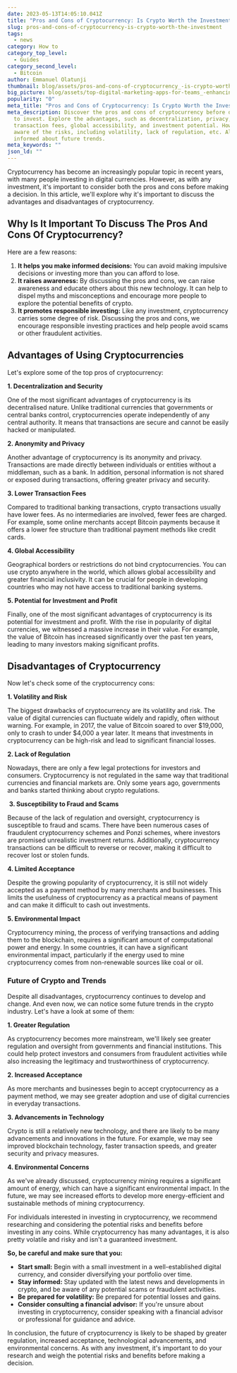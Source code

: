 ```yaml
---
date: 2023-05-13T14:05:10.041Z
title: "Pros and Cons of Cryptocurrency: Is Crypto Worth the Investment?"
slug: pros-and-cons-of-cryptocurrency-is-crypto-worth-the-investment
tags:
  - news
category: How to
category_top_level:
  - Guides
category_second_level:
  - Bitcoin
author: Emmanuel Olatunji
thumbnail: blog/assets/pros-and-cons-of-cryptocurrency_-is-crypto-worth-the-investment_.png
big_picture: blog/assets/top-digital-marketing-apps-for-teams_-enhancing-productivity-and-streamlining-communication.png
popularity: "0"
meta_title: "Pros and Cons of Cryptocurrency: Is Crypto Worth the Investment? | A-ADS Blog"
meta_description: Discover the pros and cons of cryptocurrency before deciding
  to invest. Explore the advantages, such as decentralization, privacy, lower
  transaction fees, global accessibility, and investment potential. However, be
  aware of the risks, including volatility, lack of regulation, etc. Also stay
  informed about future trends.
meta_keywords: ""
json_ld: ""
---
```

Cryptocurrency has become an increasingly popular topic in recent years, with many people investing in digital currencies. However, as with any investment, it's important to consider both the pros and cons before making a decision. In this article, we'll explore why it's important to discuss the advantages and disadvantages of cryptocurrency.

## Why Is It Important To Discuss The Pros And Cons Of Cryptocurrency? 

Here are a few reasons:

1. **It helps you make informed decisions:** You can avoid making impulsive decisions or investing more than you can afford to lose.
2. **It raises awareness:** By discussing the pros and cons, we can raise awareness and educate others about this new technology. It can help to dispel myths and misconceptions and encourage more people to explore the potential benefits of crypto.
3. **It promotes responsible investing:** Like any investment, cryptocurrency carries some degree of risk. Discussing the pros and cons, we encourage responsible investing practices and help people avoid scams or other fraudulent activities.

## Advantages of Using Cryptocurrencies 

Let's explore some of the top pros of cryptocurrency:

**1. Decentralization and Security**

One of the most significant advantages of cryptocurrency is its decentralised nature. Unlike traditional currencies that governments or central banks control, cryptocurrencies operate independently of any central authority. It means that transactions are secure and cannot be easily hacked or manipulated. 

 **2. Anonymity and Privacy**

Another advantage of cryptocurrency is its anonymity and privacy. Transactions are made directly between individuals or entities without a middleman, such as a bank. In addition, personal information is not shared or exposed during transactions, offering greater privacy and security.

**3. Lower Transaction Fees**

Compared to traditional banking transactions, crypto transactions usually have lower fees. As no intermediaries are involved, fewer fees are charged. For example, some online merchants accept Bitcoin payments because it offers a lower fee structure than traditional payment methods like credit cards.

**4. Global Accessibility**

Geographical borders or restrictions do not bind cryptocurrencies. You can use crypto anywhere in the world, which allows global accessibility and greater financial inclusivity. It can be crucial for people in developing countries who may not have access to traditional banking systems.

**5. Potential for Investment and Profit**

Finally, one of the most significant advantages of cryptocurrency is its potential for investment and profit. With the rise in popularity of digital currencies, we witnessed a massive increase in their value. For example, the value of Bitcoin has increased significantly over the past ten years, leading to many investors making significant profits.

## Disadvantages of Cryptocurrency

Now let's check some of the cryptocurrency cons: 

**1. Volatility and Risk**

The biggest drawbacks of cryptocurrency are its volatility and risk. The value of digital currencies can fluctuate widely and rapidly, often without warning. For example, in 2017, the value of Bitcoin soared to over $19,000, only to crash to under $4,000 a year later. It means that investments in cryptocurrency can be high-risk and lead to significant financial losses.

**2. Lack of Regulation**

Nowadays, there are only a few legal protections for investors and consumers. Cryptocurrency is not regulated in the same way that traditional currencies and financial markets are. Only some years ago, governments and banks started thinking about crypto regulations.

 **3. Susceptibility to Fraud and Scams**

Because of the lack of regulation and oversight, cryptocurrency is susceptible to fraud and scams. There have been numerous cases of fraudulent cryptocurrency schemes and Ponzi schemes, where investors are promised unrealistic investment returns. Additionally, cryptocurrency transactions can be difficult to reverse or recover, making it difficult to recover lost or stolen funds.

**4. Limited Acceptance**

Despite the growing popularity of cryptocurrency, it is still not widely accepted as a payment method by many merchants and businesses. This limits the usefulness of cryptocurrency as a practical means of payment and can make it difficult to cash out investments.

**5. Environmental Impact**

Cryptocurrency mining, the process of verifying transactions and adding them to the blockchain, requires a significant amount of computational power and energy. In some countries, it can have a significant environmental impact, particularly if the energy used to mine cryptocurrency comes from non-renewable sources like coal or oil.

### **Future of Crypto and Trends**

Despite all disadvantages, cryptocurrency continues to develop and change. And even now, we can notice some future trends in the crypto industry. Let's have a look at some of them: 

**1. Greater Regulation**

As cryptocurrency becomes more mainstream, we'll likely see greater regulation and oversight from governments and financial institutions. This could help protect investors and consumers from fraudulent activities while also increasing the legitimacy and trustworthiness of cryptocurrency.

**2. Increased Acceptance**

As more merchants and businesses begin to accept cryptocurrency as a payment method, we may see greater adoption and use of digital currencies in everyday transactions. 

**3. Advancements in Technology**

Crypto is still a relatively new technology, and there are likely to be many advancements and innovations in the future. For example, we may see improved blockchain technology, faster transaction speeds, and greater security and privacy measures.

**4. Environmental Concerns**

As we've already discussed, cryptocurrency mining requires a significant amount of energy, which can have a significant environmental impact. In the future, we may see increased efforts to develop more energy-efficient and sustainable methods of mining cryptocurrency.

For individuals interested in investing in cryptocurrency, we recommend researching and considering the potential risks and benefits before investing in any coins. While cryptocurrency has many advantages, it is also pretty volatile and risky and isn't a guaranteed investment. 

**So, be careful and make sure that you:** 

* **Start small:** Begin with a small investment in a well-established digital currency, and consider diversifying your portfolio over time.
* **Stay informed:** Stay updated with the latest news and developments in crypto, and be aware of any potential scams or fraudulent activities.
* **Be prepared for volatility:** Be prepared for potential losses and gains.
* **Consider consulting a financial advisor:** If you're unsure about investing in cryptocurrency, consider speaking with a financial advisor or professional for guidance and advice.

In conclusion, the future of cryptocurrency is likely to be shaped by greater regulation, increased acceptance, technological advancements, and environmental concerns. As with any investment, it's important to do your research and weigh the potential risks and benefits before making a decision.